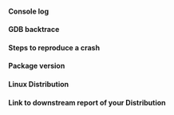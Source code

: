 #### Console log


#### GDB backtrace


#### Steps to reproduce a crash


#### Package version


#### Linux Distribution


#### Link to downstream report of your Distribution



